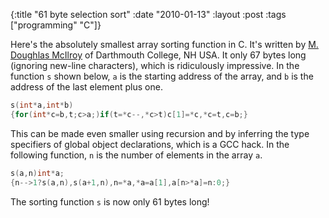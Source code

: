 {:title "61 byte selection sort"
 :date "2010-01-13"
 :layout :post
 :tags ["programming" "C"]}


Here's the absolutely smallest array sorting function in C.
It's written by <a href="http://www.cs.dartmouth.edu/~doug/">M. Doughlas McIlroy</a> of Darthmouth College, NH USA.
It only 67 bytes long (ignoring new-line characters), which is ridiculously impressive.
In the function `s` shown below, `a` is the starting address of the array, and `b` is the address of the last element plus one.

```c
s(int*a,int*b)
{for(int*c=b,t;c>a;)if(t=*c--,*c>t)c[1]=*c,*c=t,c=b;}
```

This can be made even smaller using recursion and by inferring the type specifiers of global object declarations, which is a GCC hack.
In the following function, `n` is the number of elements in the array `a`.

```c
s(a,n)int*a;
{n-->1?s(a,n),s(a+1,n),n=*a,*a=a[1],a[n>*a]=n:0;}
```

The sorting function `s` is now only 61 bytes long!
